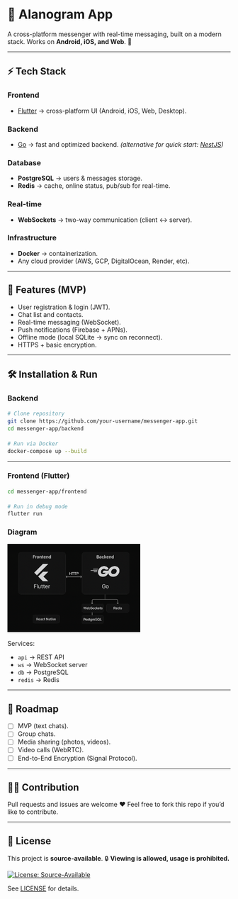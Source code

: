 # 📱 Alanogram App

A cross-platform messenger with real-time messaging, built on a modern stack.
Works on **Android, iOS, and Web**. 🚀

---

## ⚡️ Tech Stack

### Frontend

- [Flutter](https://flutter.dev/) → cross-platform UI (Android, iOS, Web, Desktop).

### Backend

- [Go](https://go.dev/) → fast and optimized backend.
  _(alternative for quick start: [NestJS](https://nestjs.com/))_

### Database

- **PostgreSQL** → users & messages storage.
- **Redis** → cache, online status, pub/sub for real-time.

### Real-time

- **WebSockets** → two-way communication (client ↔ server).

### Infrastructure

- **Docker** → containerization.
- Any cloud provider (AWS, GCP, DigitalOcean, Render, etc).

---

## 🚀 Features (MVP)

- User registration & login (JWT).
- Chat list and contacts.
- Real-time messaging (WebSocket).
- Push notifications (Firebase + APNs).
- Offline mode (local SQLite → sync on reconnect).
- HTTPS + basic encryption.

---

## 🛠 Installation & Run

### Backend

```bash
# Clone repository
git clone https://github.com/your-username/messenger-app.git
cd messenger-app/backend

# Run via Docker
docker-compose up --build
```

---

### Frontend (Flutter)

```bash
cd messenger-app/frontend

# Run in debug mode
flutter run
```

### Diagram

<img src="shem.png" width="300px">

Services:

- `api` → REST API
- `ws` → WebSocket server
- `db` → PostgreSQL
- `redis` → Redis

---

## 📌 Roadmap

- [ ] MVP (text chats).
- [ ] Group chats.
- [ ] Media sharing (photos, videos).
- [ ] Video calls (WebRTC).
- [ ] End-to-End Encryption (Signal Protocol).

---

## 👨‍💻 Contribution

Pull requests and issues are welcome ❤️
Feel free to fork this repo if you’d like to contribute.

---

## 📜 License

This project is **source-available**.
🔒 **Viewing is allowed, usage is prohibited.**

[![License: Source-Available](https://img.shields.io/badge/license-Source--Available-red.svg)](./LICENSE)

See [LICENSE](./LICENSE) for details.

